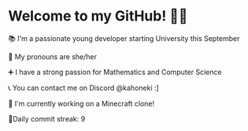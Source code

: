 # Welcome to my GitHub! 🍓🍓  
  
📚 I'm a passionate young developer starting University this September  
  
📌 My pronouns are she/her  
  
➕ I have a strong passion for Mathematics and Computer Science  
  
📞 You can contact me on Discord @kahoneki :]  
  
🎇 I'm currently working on a Minecraft clone!  

🎀Daily commit streak: 9
